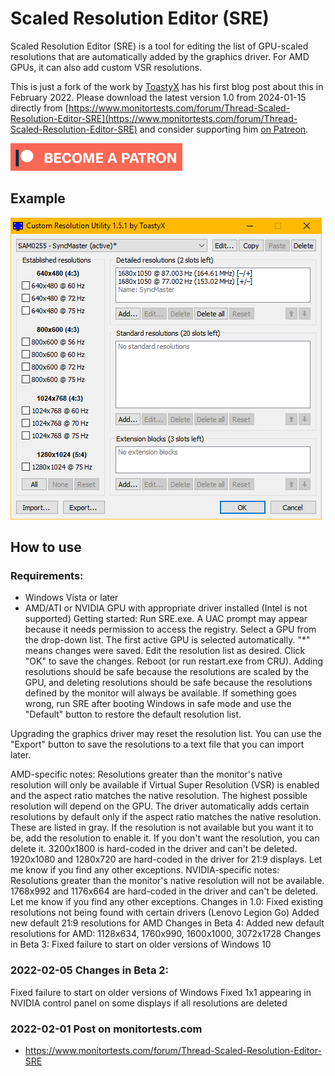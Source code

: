 # Scaled Resolution Editor (SRE)

Scaled Resolution Editor (SRE) is a tool for editing the list of GPU-scaled resolutions that are automatically added by the graphics driver. For AMD GPUs, it can also add custom VSR resolutions.

This is just a fork of the work by [ToastyX](https://www.monitortests.com/forum/User-ToastyX) has his first blog post about this in February 2022. Please download the latest version 1.0 from 2024-01-15 directly from [https://www.monitortests.com/forum/Thread-Scaled-Resolution-Editor-SRE](https://www.monitortests.com/forum/Thread-Scaled-Resolution-Editor-SRE) and consider supporting him [on Patreon](https://www.patreon.com/ToastyX).

[![Patreon support](docs/patreon.png)](https://www.patreon.com/ToastyX)

## Example

![example picture](docs/example.png)

## How to use

### Requirements:

- Windows Vista or later
- AMD/ATI or NVIDIA GPU with appropriate driver installed (Intel is not supported)
Getting started:
Run SRE.exe. A UAC prompt may appear because it needs permission to access the registry.
Select a GPU from the drop-down list. The first active GPU is selected automatically. "*" means changes were saved.
Edit the resolution list as desired.
Click "OK" to save the changes.
Reboot (or run restart.exe from CRU).
Adding resolutions should be safe because the resolutions are scaled by the GPU, and deleting resolutions should be safe because the resolutions defined by the monitor will always be available. If something goes wrong, run SRE after booting Windows in safe mode and use the "Default" button to restore the default resolution list.

Upgrading the graphics driver may reset the resolution list. You can use the "Export" button to save the resolutions to a text file that you can import later.

AMD-specific notes:
Resolutions greater than the monitor's native resolution will only be available if Virtual Super Resolution (VSR) is enabled and the aspect ratio matches the native resolution. The highest possible resolution will depend on the GPU.
The driver automatically adds certain resolutions by default only if the aspect ratio matches the native resolution. These are listed in gray. If the resolution is not available but you want it to be, add the resolution to enable it. If you don't want the resolution, you can delete it.
3200x1800 is hard-coded in the driver and can't be deleted. 1920x1080 and 1280x720 are hard-coded in the driver for 21:9 displays. Let me know if you find any other exceptions.
NVIDIA-specific notes:
Resolutions greater than the monitor's native resolution will not be available.
1768x992 and 1176x664 are hard-coded in the driver and can't be deleted. Let me know if you find any other exceptions.
Changes in 1.0:
Fixed existing resolutions not being found with certain drivers (Lenovo Legion Go)
Added new default 21:9 resolutions for AMD
Changes in Beta 4:
Added new default resolutions for AMD: 1128x634, 1760x990, 1600x1000, 3072x1728
Changes in Beta 3:
Fixed failure to start on older versions of Windows 10

### 2022-02-05 Changes in Beta 2:

Fixed failure to start on older versions of Windows
Fixed 1x1 appearing in NVIDIA control panel on some displays if all resolutions are deleted

### 2022-02-01 Post on monitortests.com

- https://www.monitortests.com/forum/Thread-Scaled-Resolution-Editor-SRE

